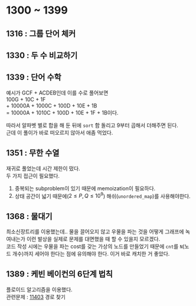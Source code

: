 # 1300 ~ 1399


## 1316 : 그룹 단어 체커

## 1330 : 두 수 비교하기

## 1339 : 단어 수학
예시가 GCF + ACDEB인데 이를 수로 풀어보면  
100G + 10C + 1F  
\+ 10000A + 1000C + 100D + 10E + 1B  
= 10000A + 1010C + 100D + 10E + 1F + 1B이다.

따라서 알파벳 별로 합을 해 둔 뒤에 `sort` 함 돌리고 9부터 곱해서 더해주면 된다.  
근데 이 풀이가 바로 떠오르지 않아서 애좀 먹었다.

## 1351 : 무한 수열
재귀로 풀었는데 시간 제한이 떴다.  
두 가지 접근이 필요했다.  
1. 중복되는 subproblem이 있기 때문에 memoization이 필요하다.
2. 상태 공간이 넓기 때문에($2 \le P, Q \le 10^9$) 해쉬(`unordered_map`)를 사용해야한다.

## 1368 : 물대기
최소신장트리를 이용했는데.. 물을 끌어오지 않고 우물을 파는 것을 어떻게 그래프에 녹여내는가 이런 발상을 실제로 문제를 대면했을 때 할 수 있을지 모르겠다.  
코드 작성 시에는 우물을 파는 cost를 갖는 가상의 노드를 만들었기 때문에 `cnt`를 `N`(노드 개수)까지 세어야 한다는 점에 유의해야 한다. 이거 바로 캐치한 거 좋았다.

## 1389 : 케빈 베이컨의 6단계 법칙
플로이드 알고리즘을 이용했다.  
관련문제 : [11403](https://www.acmicpc.net/problem/11403) 경로 찾기
